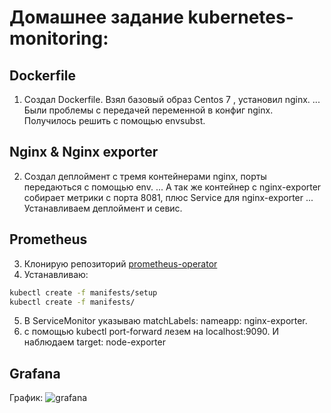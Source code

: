 # Домашнее задание kubernetes-monitoring:
## Dockerfile
1. Создал Dockerfile. Взял базовый  образ Centos 7 , установил nginx.
... Были проблемы с передачей переменной в конфиг nginx. Получилось решить с помощью envsubst.
## Nginx & Nginx exporter
2. Создал деплоймент с тремя контейнерами nginx, порты передаються с помощью env.
... А так же контейнер с nginx-exporter собирает метрики с порта 8081, плюс Service для nginx-exporter
... Устанавливаем деплоймент и севис.
## Prometheus
3. Клонирую репозиторий [prometheus-operator](https://github.com/prometheus-operator/kube-prometheus "prometheus-operator")
4. Устанавливаю:
```bash
kubectl create -f manifests/setup
kubectl create -f manifests/
```
5. В ServiceMonitor указываю matchLabels: nameapp: nginx-exporter.
6. с помощью kubectl port-forward лезем на localhost:9090. И наблюдаем target: node-exporter
## Grafana
График:
![grafana](‪C:\Users\mj\Pictures\grafana.jpg)
